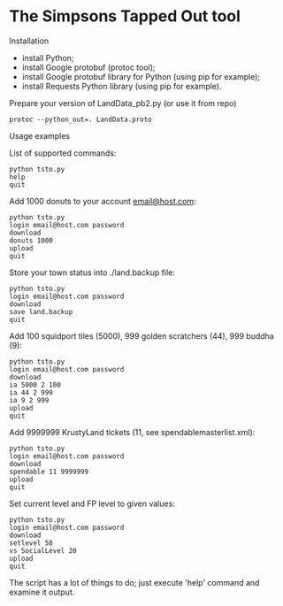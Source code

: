 The Simpsons Tapped Out tool
====

Installation

- install Python;
- install Google protobuf (protoc tool);
- install Google protobuf library for Python (using pip for example);
- install Requests Python library (using pip for example).

Prepare your version of LandData_pb2.py (or use it from repo)

    protoc --python_out=. LandData.proto

Usage examples

List of supported commands:

    python tsto.py
    help
    quit

Add 1000 donuts to your account email@host.com:

    python tsto.py
    login email@host.com password
    download
    donuts 1000
    upload
    quit

Store your town status into ./land.backup file:

    python tsto.py
    login email@host.com password
    download
    save land.backup
    quit

Add 100 squidport tiles (5000), 999 golden scratchers (44), 999 buddha (9):

    python tsto.py
    login email@host.com password
    download
    ia 5000 2 100
    ia 44 2 999
    ia 9 2 999
    upload
    quit

Add 9999999 KrustyLand tickets (11, see spendablemasterlist.xml):

    python tsto.py
    login email@host.com password
    download
    spendable 11 9999999
    upload
    quit

Set current level and FP level to given values:

    python tsto.py
    login email@host.com password
    download
    setlevel 58
    vs SocialLevel 20
    upload
    quit

The script has a lot of things to do; just execute 'help' command and examine it output.
